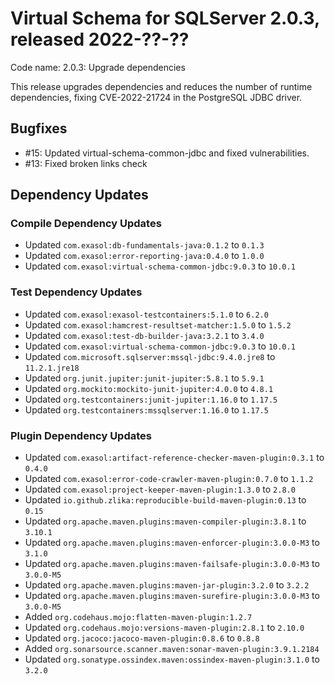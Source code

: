 # Virtual Schema for SQLServer 2.0.3, released 2022-??-??

Code name: 2.0.3: Upgrade dependencies

This release upgrades dependencies and reduces the number of runtime dependencies, fixing CVE-2022-21724 in the PostgreSQL JDBC driver.

## Bugfixes

* #15: Updated virtual-schema-common-jdbc and fixed vulnerabilities.
* #13: Fixed broken links check

## Dependency Updates

### Compile Dependency Updates

* Updated `com.exasol:db-fundamentals-java:0.1.2` to `0.1.3`
* Updated `com.exasol:error-reporting-java:0.4.0` to `1.0.0`
* Updated `com.exasol:virtual-schema-common-jdbc:9.0.3` to `10.0.1`

### Test Dependency Updates

* Updated `com.exasol:exasol-testcontainers:5.1.0` to `6.2.0`
* Updated `com.exasol:hamcrest-resultset-matcher:1.5.0` to `1.5.2`
* Updated `com.exasol:test-db-builder-java:3.2.1` to `3.4.0`
* Updated `com.exasol:virtual-schema-common-jdbc:9.0.3` to `10.0.1`
* Updated `com.microsoft.sqlserver:mssql-jdbc:9.4.0.jre8` to `11.2.1.jre18`
* Updated `org.junit.jupiter:junit-jupiter:5.8.1` to `5.9.1`
* Updated `org.mockito:mockito-junit-jupiter:4.0.0` to `4.8.1`
* Updated `org.testcontainers:junit-jupiter:1.16.0` to `1.17.5`
* Updated `org.testcontainers:mssqlserver:1.16.0` to `1.17.5`

### Plugin Dependency Updates

* Updated `com.exasol:artifact-reference-checker-maven-plugin:0.3.1` to `0.4.0`
* Updated `com.exasol:error-code-crawler-maven-plugin:0.7.0` to `1.1.2`
* Updated `com.exasol:project-keeper-maven-plugin:1.3.0` to `2.8.0`
* Updated `io.github.zlika:reproducible-build-maven-plugin:0.13` to `0.15`
* Updated `org.apache.maven.plugins:maven-compiler-plugin:3.8.1` to `3.10.1`
* Updated `org.apache.maven.plugins:maven-enforcer-plugin:3.0.0-M3` to `3.1.0`
* Updated `org.apache.maven.plugins:maven-failsafe-plugin:3.0.0-M3` to `3.0.0-M5`
* Updated `org.apache.maven.plugins:maven-jar-plugin:3.2.0` to `3.2.2`
* Updated `org.apache.maven.plugins:maven-surefire-plugin:3.0.0-M3` to `3.0.0-M5`
* Added `org.codehaus.mojo:flatten-maven-plugin:1.2.7`
* Updated `org.codehaus.mojo:versions-maven-plugin:2.8.1` to `2.10.0`
* Updated `org.jacoco:jacoco-maven-plugin:0.8.6` to `0.8.8`
* Added `org.sonarsource.scanner.maven:sonar-maven-plugin:3.9.1.2184`
* Updated `org.sonatype.ossindex.maven:ossindex-maven-plugin:3.1.0` to `3.2.0`
